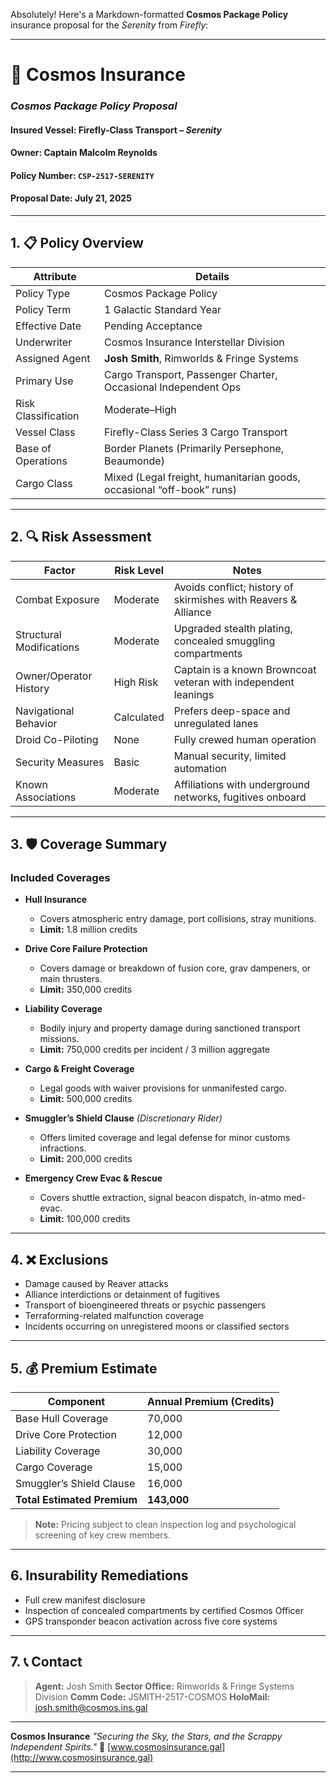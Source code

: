 Absolutely! Here's a Markdown-formatted **Cosmos Package Policy** insurance proposal for the *Serenity* from *Firefly*:

---

# 🚀 Cosmos Insurance

### *Cosmos Package Policy Proposal*

#### Insured Vessel: **Firefly-Class Transport – *Serenity***

#### Owner: **Captain Malcolm Reynolds**

#### Policy Number: `CSP-2517-SERENITY`

#### Proposal Date: July 21, 2025

---

## 1. 📋 Policy Overview

| Attribute           | Details                                                               |
| ------------------- | --------------------------------------------------------------------- |
| Policy Type         | Cosmos Package Policy                                                 |
| Policy Term         | 1 Galactic Standard Year                                              |
| Effective Date      | Pending Acceptance                                                    |
| Underwriter         | Cosmos Insurance Interstellar Division                                |
| Assigned Agent      | **Josh Smith**, Rimworlds & Fringe Systems                            |
| Primary Use         | Cargo Transport, Passenger Charter, Occasional Independent Ops        |
| Risk Classification | Moderate–High                                                         |
| Vessel Class        | Firefly-Class Series 3 Cargo Transport                                |
| Base of Operations  | Border Planets (Primarily Persephone, Beaumonde)                      |
| Cargo Class         | Mixed (Legal freight, humanitarian goods, occasional “off-book” runs) |

---

## 2. 🔍 Risk Assessment

| Factor                   | Risk Level | Notes                                                          |
| ------------------------ | ---------- | -------------------------------------------------------------- |
| Combat Exposure          | Moderate   | Avoids conflict; history of skirmishes with Reavers & Alliance |
| Structural Modifications | Moderate   | Upgraded stealth plating, concealed smuggling compartments     |
| Owner/Operator History   | High Risk  | Captain is a known Browncoat veteran with independent leanings |
| Navigational Behavior    | Calculated | Prefers deep-space and unregulated lanes                       |
| Droid Co-Piloting        | None       | Fully crewed human operation                                   |
| Security Measures        | Basic      | Manual security, limited automation                            |
| Known Associations       | Moderate   | Affiliations with underground networks, fugitives onboard      |

---

## 3. 🛡️ Coverage Summary

### **Included Coverages**

* **Hull Insurance**

  * Covers atmospheric entry damage, port collisions, stray munitions.
  * **Limit:** 1.8 million credits

* **Drive Core Failure Protection**

  * Covers damage or breakdown of fusion core, grav dampeners, or main thrusters.
  * **Limit:** 350,000 credits

* **Liability Coverage**

  * Bodily injury and property damage during sanctioned transport missions.
  * **Limit:** 750,000 credits per incident / 3 million aggregate

* **Cargo & Freight Coverage**

  * Legal goods with waiver provisions for unmanifested cargo.
  * **Limit:** 500,000 credits

* **Smuggler’s Shield Clause** *(Discretionary Rider)*

  * Offers limited coverage and legal defense for minor customs infractions.
  * **Limit:** 200,000 credits

* **Emergency Crew Evac & Rescue**

  * Covers shuttle extraction, signal beacon dispatch, in-atmo med-evac.
  * **Limit:** 100,000 credits

---

## 4. ❌ Exclusions

* Damage caused by Reaver attacks
* Alliance interdictions or detainment of fugitives
* Transport of bioengineered threats or psychic passengers
* Terraforming-related malfunction coverage
* Incidents occurring on unregistered moons or classified sectors

---

## 5. 💰 Premium Estimate

| Component                   | Annual Premium (Credits) |
| --------------------------- | ------------------------ |
| Base Hull Coverage          | 70,000                   |
| Drive Core Protection       | 12,000                   |
| Liability Coverage          | 30,000                   |
| Cargo Coverage              | 15,000                   |
| Smuggler’s Shield Clause    | 16,000                   |
| **Total Estimated Premium** | **143,000**              |

> **Note:** Pricing subject to clean inspection log and psychological screening of key crew members.

---

## 6. Insurability Remediations

* Full crew manifest disclosure
* Inspection of concealed compartments by certified Cosmos Officer
* GPS transponder beacon activation across five core systems

---

## 7. 📞 Contact

> **Agent:** Josh Smith
> **Sector Office:** Rimworlds & Fringe Systems Division
> **Comm Code:** JSMITH-2517-COSMOS
> **HoloMail:** [josh.smith@cosmos.ins.gal](mailto:josh.smith@cosmos.ins.gal)

---

**Cosmos Insurance**
*"Securing the Sky, the Stars, and the Scrappy Independent Spirits."*
🌌 [www.cosmosinsurance.gal](http://www.cosmosinsurance.gal)

---
